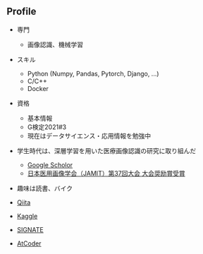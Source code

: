 ## Profile

- 専門
  - 画像認識、機械学習
- スキル
  - Python (Numpy, Pandas, Pytorch, Django, ...)
  - C/C++
  - Docker
- 資格
  - 基本情報
  - G検定2021#3
  - 現在はデータサイエンス・応用情報を勉強中
- 学生時代は、深層学習を用いた医療画像認識の研究に取り組んだ
  - [Google Scholor](https://scholar.google.co.jp/citations?user=m3oQN9oAAAAJ&hl=ja)
  - [日本医用画像学会（JAMIT）第37回大会 大会奨励賞受賞](http://www.jamit.jp/outline/history/shoreisho-list.html)
- 趣味は読書、バイク


- [Qiita](https://qiita.com/git-hatano)
- [Kaggle](https://www.kaggle.com/kazuhirohatano)
- [SIGNATE](https://signate.jp/profile)
- [AtCoder](https://atcoder.jp/users/hatter17)


<!---
git-hatano/git-hatano is a ✨ special ✨ repository because its `README.md` (this file) appears on your GitHub profile.
You can click the Preview link to take a look at your changes.
--->
